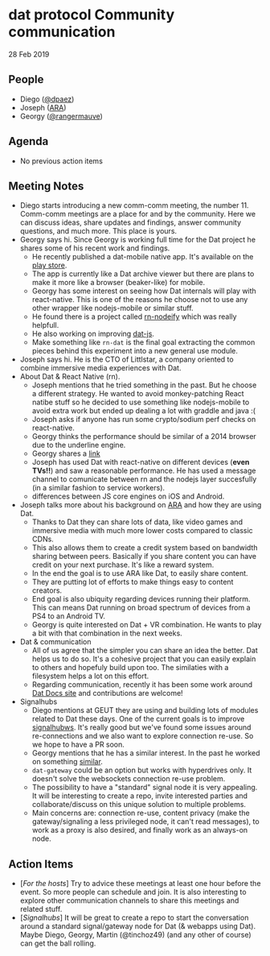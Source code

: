 # dat protocol Community communication

28 Feb 2019

## People

* Diego ([@dpaez](https://github.com/dpaez))
* Joseph ([ARA](https://ara.one/))
* Georgy ([@rangermauve](https://github.com/rangermauve))

## Agenda

* No previous action items

## Meeting Notes

- Diego starts introducing a new comm-comm meeting, the number 11.
  Comm-comm meetings are a place for and by the community. Here we can
  discuss ideas, share updates and findings, answer community questions,
  and much more. This place is yours.
- Georgy says hi. Since Georgy is working full time for the Dat project he
  shares some of his recent work and findings.
    - He recently published a dat-mobile native app. It's available on the
      [play
      store](https://play.google.com/store/apps/details?id=com.datmobile).
    - The app is currently like a Dat archive viewer but there are plans
      to make it more like a browser (beaker-like) for mobile.
    - Georgy has some interest on seeing how Dat internals will play with
      react-native. This is one of the reasons he choose not to use any
      other wrapper like nodejs-mobile or similar stuff.
    - He found there is a project called
      [rn-nodeify](https://www.npmjs.com/package/rn-nodeify) which was
      really helpfull.
    - He also working on improving
      [dat-js](https://github.com/datproject/dat-js).
    - Make something like `rn-dat` is the final goal extracting the common
      pieces behind this experiment into a new general use module.
- Joseph says hi. He is the CTO of Littlstar, a company oriented to
  combine immersive media experiences with Dat.
- About Dat & React Native (rn).
  - Joseph mentions that he tried something in the past. But he choose
    a different strategy. He wanted to avoid monkey-patching React natibe
    stuff so he decided to use something like nodejs-mobile to avoid extra
    work but ended up dealing a lot with graddle and java :(
  - Joseph asks if anyone has run some crypto/sodium perf checks on
    react-native.
  - Georgy thinks the performance should be similar of a 2014 browser due
    to the underline engine.
  - Georgy shares
    a [link](https://github.com/react-native-community/jsc-android-buildscripts)
  - Joseph has used Dat with react-native on different devices (**even
    TVs!!**) and saw a reasonable performance. He has used a message
    channel to comunicate between rn and the nodejs layer succesfully (in
    a similar fashion to service workers).
  - differences between JS core engines on iOS and Android.
- Joseph talks more about his background on [ARA](https://ara.one/) and
  how they are using Dat.
  - Thanks to Dat they can share lots of data, like video games and
    immersive media with much more lower costs compared to classic CDNs.
  - This also allows them to create a credit system based on bandwidth
    sharing between peers. Basically if you share content you can have
    credit on your next purchase. It's like a reward system.
  - In the end the goal is to use ARA like Dat, to easily share content.
  - They are putting lot of efforts to make things easy to content
    creators.
  - End goal is also ubiquity regarding devices running their platform.
    This can means Dat running on broad spectrum of devices from a PS4 to
    an Android TV.
  - Georgy is quite interested on Dat + VR combination. He wants to play
    a bit with that combination in the next weeks.
- Dat & communication
  - All of us agree that the simpler you can share an idea the better. Dat
    helps us to do so. It's a cohesive project that you can easily explain
    to others and hopefuly build upon too. The similaties with
    a filesystem helps a lot on this effort.
  - Regarding communication, recently it has been some work around [Dat
    Docs site](https://docs.datproject.org/) and contributions are
    welcome!
- Signalhubs
  - Diego mentions at GEUT they are using and building lots of modules
    related to Dat these days. One of the current goals is to improve
    [signalhubws](https://github.com/soyuka/signalhubws). It's really good
    but we've found some issues around re-connections and we also want to
    explore connection re-use. So we hope to have a PR soon.
  - Georgy mentions that he has a similar interest. In the past he worked on
    something [similar](https://www.npmjs.com/package/discovery-swarm-stream/v/1.0.0).
  - `dat-gateway` could be an option but works with hyperdrives only. It
    doesn't solve the websockets connection re-use problem.
  - The possibility to have a "standard" signal node it is very appealing.
    It will be interesting to create a repo, invite interested parties and
    collaborate/discuss on this unique solution to multiple problems.
  - Main concerns are: connection re-use, content privacy (make the
    gateway/signaling a less privileged node, it can't read messages), to
    work as a proxy is also desired, and finally work as an always-on
    node.

## Action Items

* [_For the hosts_] Try to advice these meetings at least one hour before
  the event. So more people can schedule and join. It is also interesting
  to explore other communication channels to share this meetings and
  related stuff.
* [_Signalhubs_] It will be great to create a repo to start the conversation
  around a standard signal/gateway node for Dat (& webapps using Dat).
  Maybe Diego, Georgy, Martin (@tinchoz49) (and any other of course) can
  get the ball rolling.

